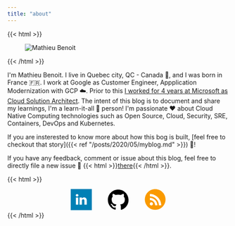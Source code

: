 ```yaml
---
title: "about"
---
```


{{< html >}}
<figure class="center">
  <img src="mathieu-benoit.jpg" alt="Mathieu Benoit" />
</figure>
{{< /html >}}

I'm Mathieu Benoit. I live in Quebec city, QC - Canada :maple_leaf:, and I was born in France :fr:. I work at Google as Customer Engineer, Appplication Modernization with GCP :cloud:. Prior to this [I worked for 4 years at Microsoft as Cloud Solution Architect](https://www.linkedin.com/posts/mathieubenoitqc_cloud-innovation-continuouslearning-activity-6685996290330947584-bKkB). The intent of this blog is to document and share my learnings, I'm a learn-it-all :rocket: person! I'm passionate :heart: about Cloud Native Computing technologies such as Open Source, Cloud, Security, SRE, Containers, DevOps and Kubernetes.

If you are insterested to know more about how this bog is built, [feel free to checkout that story]({{< ref "/posts/2020/05/myblog.md" >}}) :art:!

If you have any feedback, comment or issue about this blog, feel free to directly file a new issue :memo: {{< html >}}<a href="https://github.com/mathieu-benoit/myblog/issues/new/choose" target="_blank">there</a>{{< /html >}}.

{{< html >}}
<div style="text-align: center">
<a style="text-decoration: none" href="https://www.linkedin.com/in/mathieubenoitqc" target="_blank">
<svg data-slug-id="linkedin" xmlns="http://www.w3.org/2000/svg" viewBox="0 0 23 23" width="48" height="48">
    <rect fill="#0080B5" width="23" height="23"/>
    <rect x="5.6520386" y="9.2667236" fill="#FFFFFF" width="2.5723877" height="7.7391968"/>
    <path fill="#FFFFFF" d="M6.9552612,5.5358887C6.0753174,5.5358887,5.5,6.1136475,5.5,6.8730469 c0,0.7426758,0.5582275,1.3369751,1.4215088,1.3369751h0.0166626h0.000061c0.8970337,0,1.4553833-0.5942993,1.4553833-1.3369751 C8.3768921,6.1136475,7.8352661,5.5358887,6.9552612,5.5358887z"/>
    <path fill="#FFFFFF" d="M14.5385132,9.085083c-1.3665161,0-1.9766235,0.7510986-2.3182373,1.2785645V9.2667236H9.6478882 c0.0337524,0.7261963,0,7.7391968,0,7.7391968h2.5722656V12.684021c0-0.2313232,0.0167236-0.4624023,0.0846558-0.6277466 c0.1859741-0.4620972,0.6092529-0.9407349,1.3198853-0.9407349c0.9307861,0,1.3031616,0.7097168,1.3031616,1.750061v4.1403198H17.5 v-4.437561C17.5,10.1912231,16.230896,9.085083,14.5385132,9.085083z"/>
</svg>
</a>&emsp;&emsp;
<a style="text-decoration: none" href="https://github.com/mathieu-benoit" target="_blank">
<svg data-slug-id="github-icon" xmlns="http://www.w3.org/2000/svg" viewBox="0 0 21 21" width="48" height="48">
    <path d="M10.5,0.5C4.8,0.5,0.2,5.1,0.2,10.8c0,4.5,2.9,8.4,7,9.7C7.8,20.6,8,20.3,8,20c0-0.2,0-0.9,0-1.7 c-2.9,0.6-3.5-1.4-3.5-1.4c-0.5-1.2-1.1-1.5-1.1-1.5c-0.9-0.6,0.1-0.6,0.1-0.6c1,0.1,1.6,1.1,1.6,1.1c0.9,1.6,2.4,1.1,3,0.9 c0.1-0.7,0.4-1.1,0.7-1.4C6.4,15,4,14.1,4,10.2c0-1.1,0.4-2,1.1-2.8C4.9,7.2,4.6,6.2,5.1,4.8c0,0,0.9-0.3,2.8,1.1 c0.8-0.2,1.7-0.3,2.6-0.3c0.9,0,1.7,0.1,2.6,0.3c2-1.3,2.8-1.1,2.8-1.1c0.6,1.4,0.2,2.5,0.1,2.7c0.7,0.7,1.1,1.6,1.1,2.8 c0,3.9-2.4,4.8-4.7,5.1c0.4,0.3,0.7,0.9,0.7,1.9c0,1.4,0,2.5,0,2.8c0,0.3,0.2,0.6,0.7,0.5c4.1-1.4,7-5.2,7-9.7 C20.8,5.1,16.2,0.5,10.5,0.5z" />
</svg>
</a>&emsp;&emsp;
<a style="text-decoration: none" href="/index.xml" target="_blank">
<svg data-slug-id="icon-rss" xmlns="http://www.w3.org/2000/svg" viewBox="0 0 49 49" width="48" height="48">
<path d="M24.585 48.2188C37.8398 48.2188 48.585 37.4736 48.585 24.2188C48.585 10.9639 37.8398 0.21875 24.585 0.21875C11.3301 0.21875 0.584961 10.9639 0.584961 24.2188C0.584961 37.4736 11.3301 48.2188 24.585 48.2188Z" fill="#FA9A00"/>
<path d="M15.747 38.0096C17.7679 38.0096 19.4061 36.3714 19.4061 34.3505C19.4061 32.3296 17.7679 30.6914 15.747 30.6914C13.7261 30.6914 12.0879 32.3296 12.0879 34.3505C12.0879 36.3714 13.7261 38.0096 15.747 38.0096Z" fill="white"/>
<path d="M33.2728 37.8034H38.6208C38.5082 23.3171 26.7803 11.6079 12.2939 11.4766V16.8245C23.8342 16.9558 33.1415 26.2819 33.2728 37.8034Z" fill="white"/>
<path d="M24.491 37.8042H29.6137C29.5011 28.2905 21.8076 20.6157 12.2939 20.4844V25.6071C18.9742 25.7385 24.3784 31.1239 24.491 37.8042Z" fill="white"/>
</svg>
</a>
</div>
{{< /html >}}

